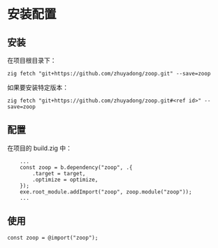 # 安装配置

## 安装
在项目根目录下：
```shell
zig fetch "git+https://github.com/zhuyadong/zoop.git" --save=zoop
```
如果要安装特定版本：
```shell
zig fetch "git+https://github.com/zhuyadong/zoop.git#<ref id>" --save=zoop
```


## 配置
在项目的 build.zig 中：
```zig
    ...
    const zoop = b.dependency("zoop", .{
        .target = target,
        .optimize = optimize,
    });
    exe.root_module.addImport("zoop", zoop.module("zoop"));
    ...
```

## 使用
```zig
const zoop = @import("zoop");
```